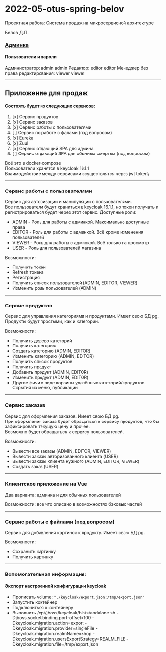 # 2022-05-otus-spring-belov
Проектная работа: Система продаж на микросервисной архитектуре

Белов Д.П.

### [Админка](http://localhost:8085/#/)
#### Пользователи и пароли
Администратор: admin admin
Редактор: editor editor
Менеджер без права редактирования: viewer viewer

---
## Приложение для продаж
#### Состоять будет из следующих сервисов:
1. [x] Сервис продуктов
2. [x] Сервис заказов
3. [x] Сервис работы с пользователями
4. [ ] Сервис по работе с фалами (под вопросом)
5. [x] Eureka
5. [x] Zuul
6. [x] Сервис отдающий SPA для админа
6. [ ] Сервис отдающий SPA для обычных смертых (под вопросом)

Всё это в docker-compose\
Пользователи хранятся в keycloak 16.1.1\
Взаимодействие между сервисами осуществлятся через jwt token\

---
### Сервис работы с пользователями
Сервис для авторизации и манипуляции с пользователями. \
Все пользователи будут храниться в keycloak 16.1.1, но токен получать и регистрироваться будет через этот сервис.
Доступные роли:
- ADMIN - Роль для работы с админкой. Максимально доступные права
- EDITOR - Роль для работы с админкой. Всё кроме изменения пользователей
- VIEWER - Роль для работы с админкой. Всё только на просмотр
- USER - Роль для пользователей магазина

Возможности:
- Получить токен
- Refresh токена
- Регистрация
- Получить список пользователей (ADMIN, EDITOR, VIEWER)
- Изменить роль пользователей (ADMIN)

---
### Сервис продуктов
Сервис для управления категориями и продуктами. Имеет свою БД pg. Продукты будут простыми, как и категории.

Возможности:
- Получить дерево категорий
- Получить категорию
- Создать категорию (ADMIN, EDITOR)
- Изменить категорию (ADMIN, EDITOR)
- Получить список продуктов
- Получить продукт
- Добавить продукт (ADMIN, EDITOR)
- Изменить продукт (ADMIN, EDITOR)
- Другие фичи в виде корзины удалённых категорий/продуктов. Скрытия из меню, публикации

---
### Сервис заказов
Сервис для оформления заказов. Имеет свою БД pg.\
При оформлении заказа будет обращаться к сервису продуктов, что бы зафиксировать текущую цену и прочее.\
Возможно будет обращаться к сервису пользователей.

Возможности:
- Вывести все заказы (ADMIN, EDITOR, VIEWER)
- Вывести заказы авторизованного клиента (USER)
- Вывести заказы клиента нужного (ADMIN, EDITOR, VIEWER)
- Создать заказ (USER)

---
### Клиентское приложение на Vue
Два варианта: админка и для обычных пользователей

Возможности: все что описано в возможностях бэковых частей

---
### Сервис работы с файлами (под вопросом)
Сервис для добавления картинок к продукту. Имеет свою БД pg.

Возможности:
- Сохранить картинку
- Получить картинку

---
### Вспомогательная информация:
#### Экспорт настроенной конфигурации keycloak
- Прописать volume: `"./keycloak/export.json:/tmp/export.json"`
- Запустить контейнер
- Подключиться к контейнеру
- Выполнить /opt/jboss/keycloak/bin/standalone.sh -Djboss.socket.binding.port-offset=100 -Dkeycloak.migration.action=export -Dkeycloak.migration.provider=singleFile -Dkeycloak.migration.realmName=shop -Dkeycloak.migration.usersExportStrategy=REALM_FILE -Dkeycloak.migration.file=/tmp/export.json
